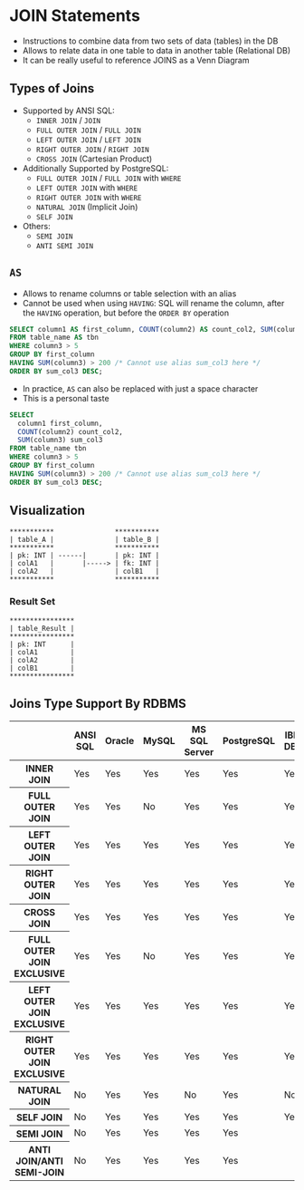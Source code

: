 # JOIN Statements

- Instructions to combine data from two sets of data (tables) in the DB
- Allows to relate data in one table to data in another table (Relational DB)
- It can be really useful to reference JOINS as a Venn Diagram

## Types of Joins

- Supported by ANSI SQL:
  - `INNER JOIN` / `JOIN`
  - `FULL OUTER JOIN` / `FULL JOIN`
  - `LEFT OUTER JOIN` / `LEFT JOIN`
  - `RIGHT OUTER JOIN` / `RIGHT JOIN`
  - `CROSS JOIN` (Cartesian Product)
- Additionally Supported by PostgreSQL:
  - `FULL OUTER JOIN` / `FULL JOIN` with `WHERE`
  - `LEFT OUTER JOIN` with `WHERE`
  - `RIGHT OUTER JOIN` with `WHERE`
  - `NATURAL JOIN` (Implicit Join)
  - `SELF JOIN`
- Others:
  - `SEMI JOIN`
  - `ANTI SEMI JOIN`

## `AS`

- Allows to rename columns or table selection with an alias
- Cannot be used when using `HAVING`: SQL will rename the column, after the `HAVING` operation, but before the `ORDER BY` operation

```sql
SELECT column1 AS first_column, COUNT(column2) AS count_col2, SUM(column3) AS sum_col3
FROM table_name AS tbn
WHERE column3 > 5
GROUP BY first_column
HAVING SUM(column3) > 200 /* Cannot use alias sum_col3 here */
ORDER BY sum_col3 DESC;
```

- In practice, `AS` can also be replaced with just a space character
- This is a personal taste

```sql
SELECT
  column1 first_column,
  COUNT(column2) count_col2,
  SUM(column3) sum_col3
FROM table_name tbn
WHERE column3 > 5
GROUP BY first_column
HAVING SUM(column3) > 200 /* Cannot use alias sum_col3 here */
ORDER BY sum_col3 DESC;
```

## Visualization

```visual
***********               ***********
| table_A |               | table_B |
***********               ***********
| pk: INT | ------|       | pk: INT |
| colA1   |       |-----> | fk: INT |
| colA2   |               | colB1   |
***********               ***********  
```

### Result Set

```visual
****************
| table_Result |
****************
| pk: INT      |
| colA1        |
| colA2        |
| colB1        |
****************
```

## Joins Type Support By RDBMS

<table>
<thead>
  <th></th>
  <th>ANSI SQL</th>
  <th>Oracle</th>
  <th>MySQL</th>
  <th>MS SQL Server</th>
  <th>PostgreSQL</th>
  <th>IBM DB2</th>
  <th>MS Access (O365)</th>
  <th>SQLite</th>
  <th>MariaDB</th>
</thead>
<tbody>
  <tr>
    <th>INNER JOIN</th>
    <td>Yes</td>
    <td>Yes</td>
    <td>Yes</td>
    <td>Yes</td>
    <td>Yes</td>
    <td>Yes</td>
    <td>Yes</td>
    <td>Yes</td>
  <tr>
  <tr>
    <th>FULL OUTER JOIN</th>
    <td>Yes</td>
    <td>Yes</td>
    <td>No</td>
    <td>Yes</td>
    <td>Yes</td>
    <td>Yes</td>
    <td>No</td>
    <td>No</td>
  <tr>
  <tr>
    <th>LEFT OUTER JOIN</th>
    <td>Yes</td>
    <td>Yes</td>
    <td>Yes</td>
    <td>Yes</td>
    <td>Yes</td>
    <td>Yes</td>
    <td>Yes</td>
    <td>Yes</td>
  <tr>
  <tr>
    <th>RIGHT OUTER JOIN</th>
    <td>Yes</td>
    <td>Yes</td>
    <td>Yes</td>
    <td>Yes</td>
    <td>Yes</td>
    <td>Yes</td>
    <td>Yes</td>
    <td>No</td>
  <tr>
  <tr>
    <th>CROSS JOIN</th>
    <td>Yes</td>
    <td>Yes</td>
    <td>Yes</td>
    <td>Yes</td>
    <td>Yes</td>
    <td>Yes</td>
    <td>No</td>
    <td>Yes</td>
  <tr>
  <tr>
    <th>FULL OUTER JOIN EXCLUSIVE</th>
    <td>Yes</td>
    <td>Yes</td>
    <td>No</td>
    <td>Yes</td>
    <td>Yes</td>
    <td>Yes</td>
    <td>No</td>
    <td>No</td>
  <tr>
  <tr>
    <th>LEFT OUTER JOIN EXCLUSIVE</th>
    <td>Yes</td>
    <td>Yes</td>
    <td>Yes</td>
    <td>Yes</td>
    <td>Yes</td>
    <td>Yes</td>
    <td>Yes</td>
    <td>Yes</td>
  <tr>
  <tr>
    <th>RIGHT OUTER JOIN EXCLUSIVE</th>
    <td>Yes</td>
    <td>Yes</td>
    <td>Yes</td>
    <td>Yes</td>
    <td>Yes</td>
    <td>Yes</td>
    <td>Yes</td>
    <td>No</td>
  <tr>
  <tr>
    <th>NATURAL JOIN</th>
    <td>No</td>
    <td>Yes</td>
    <td>Yes</td>
    <td>No</td>
    <td>Yes</td>
    <td>No</td>
    <td></td>
    <td>Yes</td>
  <tr>
  <tr>
    <th>SELF JOIN</th>
    <td>No</td>
    <td>Yes</td>
    <td>Yes</td>
    <td>Yes</td>
    <td>Yes</td>
    <td>Yes</td>
    <td>Yes</td>
    <td>Yes</td>
  <tr>
  <tr>
    <th>SEMI JOIN</th>
    <td>No</td>
    <td>Yes</td>
    <td>Yes</td>
    <td>Yes</td>
    <td>Yes</td>
  <tr>
  <tr>
    <th>ANTI JOIN/ANTI SEMI-JOIN</th>
    <td>No</td>
    <td>Yes</td>
    <td>Yes</td>
    <td>Yes</td>
    <td>Yes</td>
  <tr>
</tbody>
</table>
